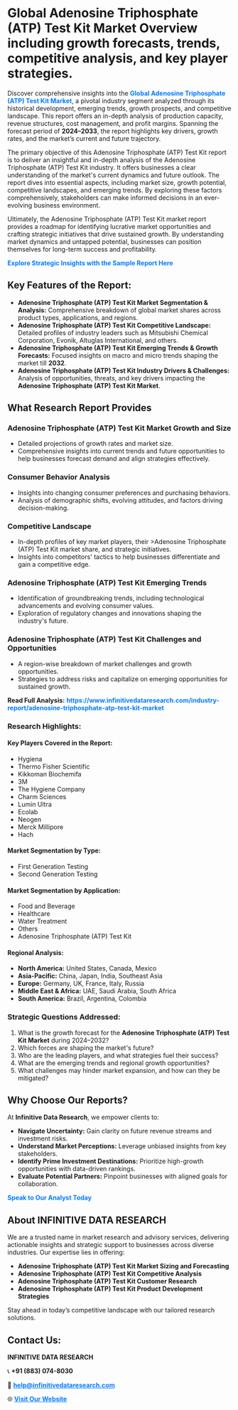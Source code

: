 <h1>Global Adenosine Triphosphate (ATP) Test Kit Market Overview including growth forecasts, trends, competitive analysis, and key player strategies.</h1>
<p>
Discover comprehensive insights into the 
<a href="https://www.infinitivedataresearch.com/industry-report/adenosine-triphosphate-atp-test-kit-market" rel="dofollow" style="color: #007BFF; text-decoration: none;"><strong>Global Adenosine Triphosphate (ATP) Test Kit Market</strong></a>, a pivotal industry segment analyzed through its historical development, emerging trends, growth prospects, and competitive landscape. This report offers an in-depth analysis of production capacity, revenue structures, cost management, and profit margins. Spanning the forecast period of <strong>2024–2033</strong>, the report highlights key drivers, growth rates, and the market’s current and future trajectory.
</p>
<p>
The primary objective of this Adenosine Triphosphate (ATP) Test Kit report is to deliver an insightful and in-depth analysis of the Adenosine Triphosphate (ATP) Test Kit industry. It offers businesses a clear understanding of the market's current dynamics and future outlook. The report dives into essential aspects, including market size, growth potential, competitive landscapes, and emerging trends. By exploring these factors comprehensively, stakeholders can make informed decisions in an ever-evolving business environment.
</p>
<p>
Ultimately, the Adenosine Triphosphate (ATP) Test Kit market report provides a roadmap for identifying lucrative market opportunities and crafting strategic initiatives that drive sustained growth. By understanding market dynamics and untapped potential, businesses can position themselves for long-term success and profitability.
</p>
<p>
<a href="https://www.infinitivedataresearch.com/request-sample/reportId=112249" style="color: #007BFF; text-decoration: none;"><strong>Explore Strategic Insights with the Sample Report Here</strong></a>
</p>

<h2>Key Features of the Report:</h2>
<ul>
<li><strong>Adenosine Triphosphate (ATP) Test Kit Market Segmentation & Analysis:</strong> Comprehensive breakdown of global market shares across product types, applications, and regions.</li>
<li><strong>Adenosine Triphosphate (ATP) Test Kit Competitive Landscape:</strong> Detailed profiles of industry leaders such as Mitsubishi Chemical Corporation, Evonik, Altuglas International, and others.</li>
<li><strong>Adenosine Triphosphate (ATP) Test Kit Emerging Trends & Growth Forecasts:</strong> Focused insights on macro and micro trends shaping the market till <strong>2032</strong>.</li>
<li><strong>Adenosine Triphosphate (ATP) Test Kit Industry Drivers & Challenges:</strong> Analysis of opportunities, threats, and key drivers impacting the <strong>Adenosine Triphosphate (ATP) Test Kit Market</strong>.</li>
</ul>

<h2>What Research Report Provides</h2>
<h3>Adenosine Triphosphate (ATP) Test Kit Market Growth and Size</h3>
<ul>
<li>Detailed projections of growth rates and market size.</li>
<li>Comprehensive insights into current trends and future opportunities to help businesses forecast demand and align strategies effectively.</li>
</ul>

<h3>Consumer Behavior Analysis</h3>
<ul>
<li>Insights into changing consumer preferences and purchasing behaviors.</li>
<li>Analysis of demographic shifts, evolving attitudes, and factors driving decision-making.</li>
</ul>

<h3>Competitive Landscape</h3>
<ul>
<li>In-depth profiles of key market players, their >Adenosine Triphosphate (ATP) Test Kit market share, and strategic initiatives.</li>
<li>Insights into competitors' tactics to help businesses differentiate and gain a competitive edge.</li>
</ul>

<h3>Adenosine Triphosphate (ATP) Test Kit Emerging Trends</h3>
<ul>
<li>Identification of groundbreaking trends, including technological advancements and evolving consumer values.</li>
<li>Exploration of regulatory changes and innovations shaping the industry's future.</li>
</ul>

<h3>Adenosine Triphosphate (ATP) Test Kit Challenges and Opportunities</h3>
<ul>
<li>A region-wise breakdown of market challenges and growth opportunities.</li>
<li>Strategies to address risks and capitalize on emerging opportunities for sustained growth.</li>
</ul>
<p><strong>Read Full Analysis:</strong> <a href="https://www.infinitivedataresearch.com/industry-report/adenosine-triphosphate-atp-test-kit-market" rel="dofollow" style="color: #007BFF; text-decoration: none;"><strong>https://www.infinitivedataresearch.com/industry-report/adenosine-triphosphate-atp-test-kit-market</strong></a></p>
<h3>Research Highlights:</h3>
<h4>Key Players Covered in the Report:</h4>
<ul><li>Hygiena</li><li>Thermo Fisher Scientific</li><li>Kikkoman Biochemifa</li><li>3M</li><li>The Hygiene Company</li><li>Charm Sciences</li><li>Lumin Ultra</li><li>Ecolab</li><li>Neogen</li><li>Merck Millipore</li><li>Hach</li></ul>
<h4>Market Segmentation by Type:</h4>
<ul><li>First Generation Testing</li><li>Second Generation Testing</li></ul>
<h4>Market Segmentation by Application:</h4>
<ul><li>Food and Beverage</li><li>Healthcare</li><li>Water Treatment</li><li>Others</li><li>Adenosine Triphosphate (ATP) Test Kit</li></ul>

<h4>Regional Analysis:</h4>
<ul>
<li><strong>North America:</strong> United States, Canada, Mexico</li>
<li><strong>Asia-Pacific:</strong> China, Japan, India, Southeast Asia</li>
<li><strong>Europe:</strong> Germany, UK, France, Italy, Russia</li>
<li><strong>Middle East & Africa:</strong> UAE, Saudi Arabia, South Africa</li>
<li><strong>South America:</strong> Brazil, Argentina, Colombia</li>
</ul>

<h3>Strategic Questions Addressed:</h3>
<ol>
<li>What is the growth forecast for the <strong>Adenosine Triphosphate (ATP) Test Kit Market</strong> during 2024–2032?</li>
<li>Which forces are shaping the market's future?</li>
<li>Who are the leading players, and what strategies fuel their success?</li>
<li>What are the emerging trends and regional growth opportunities?</li>
<li>What challenges may hinder market expansion, and how can they be mitigated?</li>
</ol>

<h2>Why Choose Our Reports?</h2>
<p>At <strong>Infinitive Data Research</strong>, we empower clients to:</p>
<ul>
<li><strong>Navigate Uncertainty:</strong> Gain clarity on future revenue streams and investment risks.</li>
<li><strong>Understand Market Perceptions:</strong> Leverage unbiased insights from key stakeholders.</li>
<li><strong>Identify Prime Investment Destinations:</strong> Prioritize high-growth opportunities with data-driven rankings.</li>
<li><strong>Evaluate Potential Partners:</strong> Pinpoint businesses with aligned goals for collaboration.</li>
</ul>
<p><a href="https://www.infinitivedataresearch.com/industry-report/adenosine-triphosphate-atp-test-kit-market" rel="dofollow" style="color: #007BFF; text-decoration: none;"><strong>Speak to Our Analyst Today</strong></a></p>

<h2>About INFINITIVE DATA RESEARCH</h2>
<p>We are a trusted name in market research and advisory services, delivering actionable insights and strategic support to businesses across diverse industries. Our expertise lies in offering:</p>
<ul>
<li><strong>Adenosine Triphosphate (ATP) Test Kit Market Sizing and Forecasting</strong></li>
<li><strong>Adenosine Triphosphate (ATP) Test Kit Competitive Analysis</strong></li>
<li><strong>Adenosine Triphosphate (ATP) Test Kit Customer Research</strong></li>
<li><strong>Adenosine Triphosphate (ATP) Test Kit Product Development Strategies</strong></li>
</ul>
<p>Stay ahead in today’s competitive landscape with our tailored research solutions.</p>

<h2>Contact Us:</h2>
<p><strong>INFINITIVE DATA RESEARCH</strong></p>
<p>📞 <strong>+91 (883) 074-8030</strong></p>
<p>📧 <strong><a href="mailto:help@infinitivedataresearch.com" style="color: #007BFF;">help@infinitivedataresearch.com</a></strong></p>
<p>🌐 <strong><a href="https://www.infinitivedataresearch.com" rel="dofollow" style="color: #007BFF;">Visit Our Website</a></strong></p>